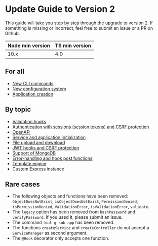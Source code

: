 # Update Guide to Version 2

This guide will take you step by step through the upgrade to version 2. If something is missing or incorrect, feel free to submit an issue or a PR on Github.

| Node min version | TS min version |
| --- | --- |
| 10.x | 4.0 |

## For all

- [New CLI commands]()
- [New configuration system]()
- [Application creation]()

## By topic

- [Validation hooks]()
- [Authentication with sessions (session tokens) and CSRF protection]()
- [OpenAPI]()
- [Service and application initialization]()
- [File upload and download]()
- [JWT hooks and CSRF protection]()
- [Support of MongoDB]()
- [Error-handling and hook post functions]()
- [Template engine](./template-engine.md)
- [Custom Express instance]()

## Rare cases

- The following objects and functions have been removed: `ObjectDoesNotExist`, `isObjectDoesNotExist`, `PermissionDenied`, `isPermissionDenied`, `ValidationError`, `isValidationError`, `validate`.
- The `legacy` option has been removed from `hashPassword` and `verifyPassword`. If you used it, please submit an issue.
- The command `foal g sub-app` has been removed.
- The functions `createService` and `createController` do not accept a `ServiceManager` as second argument.
- The `@Hook` decorator only accepts one function.